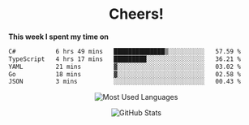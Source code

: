 <h1 align="center">Cheers!</h1>

**This week I spent my time on**
<!--START_SECTION:waka-->

```txt
C#           6 hrs 49 mins   ██████████████▒░░░░░░░░░░   57.59 %
TypeScript   4 hrs 17 mins   █████████░░░░░░░░░░░░░░░░   36.21 %
YAML         21 mins         ▓░░░░░░░░░░░░░░░░░░░░░░░░   03.02 %
Go           18 mins         ▓░░░░░░░░░░░░░░░░░░░░░░░░   02.58 %
JSON         3 mins          ░░░░░░░░░░░░░░░░░░░░░░░░░   00.43 %
```

<!--END_SECTION:waka-->

<p align="center"><img src="https://github-readme-stats.vercel.app/api/top-langs/?username=thnkrn&layout=compact&hide=html&theme=tokyonight" alt="Most Used Languages" /></p>

<p align="center"><img src="https://github-readme-stats.vercel.app/api?username=thnkrn&show_icons=true&count_private=true&theme=tokyonight&show=reviews&hide_rank=false&rank_icon=github" alt="GitHub Stats" /></p>

<!-- <p align="center"><a href="https://wakatime.com"><img src="https://wakatime.com/share/@thnkrn/40092326-d1bd-471b-89da-9a7c63939402.png" /></p>
 -->
